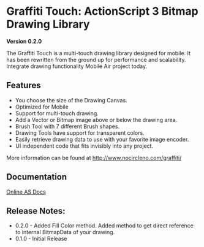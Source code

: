 # Graffiti Touch: ActionScript 3 Bitmap Drawing Library
**Version 0.2.0**

The Graffiti Touch is a multi-touch drawing library designed for mobile. It has been rewritten from the ground up for performance and scalability.  Integrate drawing functionality Mobile Air project today.

## Features

* You choose the size of the Drawing Canvas.		
* Optimized for Mobile	 	
* Support for multi-touch drawing.	 	
* Add a Vector or Bitmap image above or below the drawing area.			 
* Brush Tool with 7 different Brush shapes.			 
* Drawing Tools have support for transparent colors.			 
* Easily retrieve drawing data to use with your favorite image encoder.		
* UI independent code that fits invisibly into any project.

More information can be found at <http://www.nocircleno.com/graffiti/>

## Documentation

[Online AS Docs](http://www.nocircleno.com/graffiti/docs/touch_0.1/ "Online AS Docs")

## Release Notes:

* 0.2.0 - Added Fill Color method.  Added method to get direct reference to internal BitmapData of your drawing.
* 0.1.0 - Initial Release